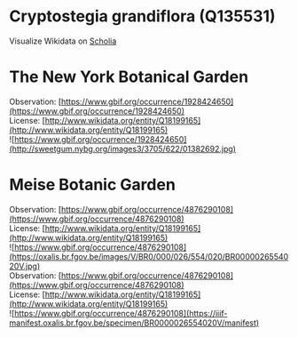 
Cryptostegia grandiflora (Q135531)
==================================
  
Visualize Wikidata on [Scholia](https://scholia.toolforge.org/taxon/Q135531)
# The New York Botanical Garden
  
Observation: [https://www.gbif.org/occurrence/1928424650](https://www.gbif.org/occurrence/1928424650)  
License: [http://www.wikidata.org/entity/Q18199165](http://www.wikidata.org/entity/Q18199165)  
![https://www.gbif.org/occurrence/1928424650](http://sweetgum.nybg.org/images3/3705/622/01382692.jpg)
# Meise Botanic Garden
  
Observation: [https://www.gbif.org/occurrence/4876290108](https://www.gbif.org/occurrence/4876290108)  
License: [http://www.wikidata.org/entity/Q18199165](http://www.wikidata.org/entity/Q18199165)  
![https://www.gbif.org/occurrence/4876290108](https://oxalis.br.fgov.be/images/V/BR0/000/026/554/020/BR0000026554020V.jpg)  
Observation: [https://www.gbif.org/occurrence/4876290108](https://www.gbif.org/occurrence/4876290108)  
License: [http://www.wikidata.org/entity/Q18199165](http://www.wikidata.org/entity/Q18199165)  
![https://www.gbif.org/occurrence/4876290108](https://iiif-manifest.oxalis.br.fgov.be/specimen/BR0000026554020V/manifest)